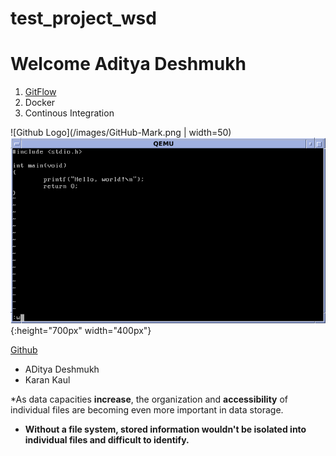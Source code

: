 # test_project_wsd


# Welcome Aditya Deshmukh

1. [GitFlow](/gitflow.md)
3. Docker
4. Continous Integration


![Github Logo](/images/GitHub-Mark.png | width=50)
![Vi Commands](/images/viimage.png){:height="700px" width="400px"}

[Github](https://github.githubassets.com/images/modules/logos_page/GitHub-Mark.png)


* ADitya Deshmukh
* Karan Kaul


*As data capacities **increase**, the organization and **accessibility** of individual files are becoming even more important in data storage.
* **Without a file system, stored information wouldn't be isolated into individual files and difficult to identify.**




